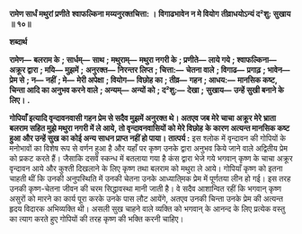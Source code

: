 **रामेण सार्धं मथुरां प्रणीते** **श्वाफल्किना मय्यनुरक्तचित्ता: ।** **विगाढभावेन न मे वियोग** **तीव्राधयोऽन्यं द²शु: सुखाय ॥ १०॥** 

**शब्दार्थ** 

**रामेण—** **बलराम के** **; सार्धम्—** **साथ** **; मथुराम्—** **मथुरा नगरी के** **; प्रणीते—** **लाये गये** **; श्वाफल्किना—** **अक्रूर द्वारा** **; मयि—** **मुझमें** **;** **अनुरक्त—** **निरन्तर लिप्त** **; चित्ता:—** **चेतना वाले** **; विगाढ—** **प्रगाढ़** **; भावेन—** **प्रेम से** **; न—** **नहीं** **; मे—** **मेरी अपेक्षा** **; वियोग—** **विछोह का** **; तीव्र—** **गहन** **; आधय:—** **मानसिक कष्ट, चिन्ता आदि का अनुभव करने वाले** **; अन्यम्—** **अन्यों को** **; द²शु:—** **देखा** **;** **सुखाय—** **उन्हें सुखी बनाने के लिए।** **.** 

**गोपियाँ इत्यादि वृन्दावनवासी गहन प्रेम से सदैव मुझमें अनुरक्त थे। अतएव जब मेरे चाचा** **अक्रूर मेरे भ्राता बलराम सहित मुझे मथुरा नगरी में ले आये, तो वृन्दावनवासियों को मेरे विछोह** **के कारण अत्यन्त मानसिक कष्ट हुआ और उन्हें सुख का कोई अन्य साधन प्राप्त नहीं हो पाया।** **तात्पर्य :** इस श्लोक में वृन्दावन की गोपियों के मनोभावों का विशेष रूप से वर्णन हुआ है और यहाँ पर कृष्ण उनके द्वारा अनुभव किये जाने वाले अद्वितीय प्रेम को प्रकट करते हैं। जैसाकि दसवें स्कन्ध में बतलाया गया है कंस द्वारा भेजे गये भगवान् कृष्ण के चाचा अक्रूर वृन्दावन आये और कुश्ती दिखलाने के लिए कृष्ण तथा बलराम को मथुरा ले आये। गोपियाँ कृष्ण को इतना चाहती थीं कि उनकी अनुपस्थिति में उनकी चेतना उनके आध्याति्मक प्रेम में पूर्णतया लीन हो गई। इस तरह उनकी कृष्ण-चेतना जीवन की चरम सिद्धावस्था मानी जाती है। वे सदैव आशान्वित रहीं कि भगवान् कृष्ण असुरों को मारने का कार्य पूरा करके उनके पास लौट आयेंगे, अतएव उनकी चिन्ता उनके प्रेम की अत्यन्त हृदय विदारक अभिव्यक्ति थी। असली सुख चाहने वाले व्यक्ति को भगवान् के आनन्द के लिए प्रत्येक वस्तु का त्याग करते हुए गोपियों की तरह कृष्ण की भक्ति करनी चाहिए।  
